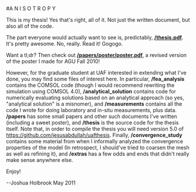 #A N I S O T R O P Y

This is my thesis! Yes that's right, all of it. Not just the written document,
but also all of the code.

The part everyone would actually want to see is, predictably,
**[/thesis.pdf](https://github.com/jesusabdullah/anisotropy/blob/master/thesis.pdf?raw=true)**.
It's pretty awesome. No, really. Read it! Gogogo.

Want a tl;dr? Then check out
**[/papers/poster/poster.pdf](https://github.com/jesusabdullah/anisotropy/blob/master/papers/poster/poster.pdf?raw=true)**, a revised version of the poster I made for
AGU Fall 2010!

However, for the graduate student at UAF interested in
extending what I've done, you may find some files of interest here. In
particular, **/fea_analysis** contains the COMSOL code (though I would
recommend rewriting the simulation using COMSOL 4.0), **/analytical_solution**
contains code for numerically evaluating solutions based on an analytical
approach (so yes, "analytical solution" is a misnomer), and **/measurements**
contains all the code I wrote for doing laboratory and in-situ measurements,
plus data. **/papers** has some small papers and other such documents I've
written (including a sweet poster), and **/thesis** is the source code for the
thesis itself. Note that, in order to compile the thesis you will need version
5.0 of <https://github.com/jesusabdullah/uafthesis>. Finally,
**/convergence_study** contains some material from when I informally analyzed
the convergence properties of the model (In retrospect, I should've tried to
coarsen the mesh as well as refining it), and **/extras** has a few odds and
ends that didn't really make sense anywhere else.

Enjoy!

--Joshua Holbrook
May 2011
